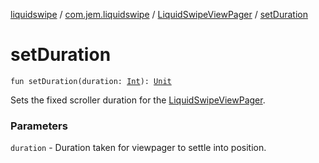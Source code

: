 [liquidswipe](../../index.md) / [com.jem.liquidswipe](../index.md) / [LiquidSwipeViewPager](index.md) / [setDuration](./set-duration.md)

# setDuration

`fun setDuration(duration: `[`Int`](https://kotlinlang.org/api/latest/jvm/stdlib/kotlin/-int/index.html)`): `[`Unit`](https://kotlinlang.org/api/latest/jvm/stdlib/kotlin/-unit/index.html)

Sets the fixed scroller duration for the [LiquidSwipeViewPager](index.md).

### Parameters

`duration` - Duration taken for viewpager to settle into position.